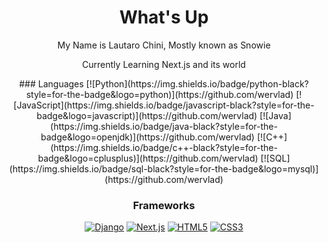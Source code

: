 <div align="center">
  <h1>What's Up</h1> 
  
  <p>My Name is Lautaro Chini, Mostly known as Snowie</p>
  <p>Currently Learning Next.js and its world</p>
</div>
<div align="center">
  ### Languages
  [![Python](https://img.shields.io/badge/python-black?style=for-the-badge&logo=python)](https://github.com/wervlad)
  [![JavaScript](https://img.shields.io/badge/javascript-black?style=for-the-badge&logo=javascript)](https://github.com/wervlad)
  [![Java](https://img.shields.io/badge/java-black?style=for-the-badge&logo=openjdk)](https://github.com/wervlad)
  [![C++](https://img.shields.io/badge/c++-black?style=for-the-badge&logo=cplusplus)](https://github.com/wervlad)
  [![SQL](https://img.shields.io/badge/sql-black?style=for-the-badge&logo=mysql)](https://github.com/wervlad)

  ### Frameworks
  [![Django](https://img.shields.io/badge/django-black?style=for-the-badge&logo=django)](https://github.com/wervlad)
  [![Next.js](https://img.shields.io/badge/next.js-black?style=for-the-badge&logo=react)](https://github.com/wervlad)
  [![HTML5](https://img.shields.io/badge/html5-black?style=for-the-badge&logo=html5)](https://hub.docker.com/u/wervlad)
  [![CSS3](https://img.shields.io/badge/css3-black?style=for-the-badge&logo=css3)](https://hub.docker.com/u/wervlad)
</div>



<!--
**snowydevd/snowydevd** is a ✨ _special_ ✨ repository because its `README.md` (this file) appears on your GitHub profile.

Here are some ideas to get you started:

- 🔭 I’m currently working on ...
- 🌱 I’m currently learning ...
- 👯 I’m looking to collaborate on ...
- 🤔 I’m looking for help with ...
- 💬 Ask me about ...
- 📫 How to reach me: ...
- 😄 Pronouns: ...
- ⚡ Fun fact: ...
-->
